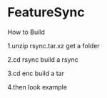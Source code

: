 # FeatureSync
How to Build

1.unzip rsync.tar.xz get a folder

2.cd rsync build a rsync

3.cd enc build a tar

4.then look example
